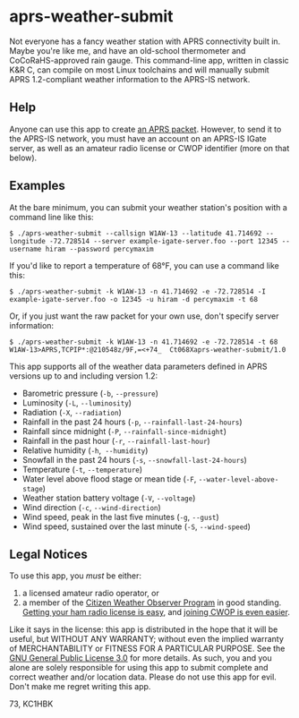 # aprs-weather-submit
Not everyone has a fancy weather station with APRS connectivity built in.  Maybe you're like me, and have an old-school thermometer and CoCoRaHS-approved rain gauge.  This command-line app, written in classic K&R C, can compile on most Linux toolchains and will manually submit APRS 1.2-compliant weather information to the APRS-IS network.

## Help
Anyone can use this app to create [an APRS packet](http://www.aprs.org/doc/APRS101.PDF).  However, to send it to the APRS-IS network, you must have an account on an APRS-IS IGate server, as well as an amateur radio license or CWOP identifier (more on that below).

## Examples
At the bare minimum, you can submit your weather station's position with a command line like this:
```console
$ ./aprs-weather-submit --callsign W1AW-13 --latitude 41.714692 --longitude -72.728514 --server example-igate-server.foo --port 12345 --username hiram --password percymaxim
```

If you'd like to report a temperature of 68°F, you can use a command like this:
```console
$ ./aprs-weather-submit -k W1AW-13 -n 41.714692 -e -72.728514 -I example-igate-server.foo -o 12345 -u hiram -d percymaxim -t 68
```

Or, if you just want the raw packet for your own use, don't specify server information:
```console
$ ./aprs-weather-submit -k W1AW-13 -n 41.714692 -e -72.728514 -t 68
W1AW-13>APRS,TCPIP*:@210548z/9F,=<+74_  Ct068Xaprs-weather-submit/1.0
```

This app supports all of the weather data parameters defined in APRS versions up to and including version 1.2:
* Barometric pressure (`-b`, `--pressure`)
* Luminosity (`-L`, `--luminosity`)
* Radiation (`-X`, `--radiation`)
* Rainfall in the past 24 hours (`-p`, `--rainfall-last-24-hours`)
* Rainfall since midnight (`-P`, `--rainfall-since-midnight`)
* Rainfall in the past hour (`-r`, `--rainfall-last-hour`)
* Relative humidity (`-h`,` --humidity`)
* Snowfall in the past 24 hours (`-s`, `--snowfall-last-24-hours`)
* Temperature (`-t`, `--temperature`)
* Water level above flood stage or mean tide (`-F`, `--water-level-above-stage`)
* Weather station battery voltage (`-V`, `--voltage`)
* Wind direction (`-c`, `--wind-direction`)
* Wind speed, peak in the last five minutes (`-g`, `--gust`)
* Wind speed, sustained over the last minute (`-S`, `--wind-speed`)

## Legal Notices
To use this app, you *must* be either:
1. a licensed amateur radio operator, or
2. a member of the [Citizen Weather Observer Program](http://wxqa.com/) in good standing.
[Getting your ham radio license is easy](https://hamstudy.org/), and [joining CWOP is even easier](http://wxqa.com/SIGN-UP.html).  

Like it says in the license:  this app is distributed in the hope that it will be useful, but WITHOUT ANY WARRANTY; without even the implied warranty of MERCHANTABILITY or FITNESS FOR A PARTICULAR PURPOSE.  See the [GNU General Public License 3.0](https://www.gnu.org/licenses/) for more details.  As such, you and you alone are solely responsible for using this app to submit complete and correct weather and/or location data.  Please do not use this app for evil.  Don't make me regret writing this app.

73, KC1HBK
